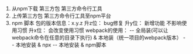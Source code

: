 1. 从npm下载 第三方包 第三方命令行工具
2. 上传第三方包 第三方命令行工具至npm平台
3. npm 脚本
     包的版本信息：x.y.z
            升z位： bug修复
            升y位： 新增功能 不影响使用习惯
            升x位： 会改变使用习惯
     webpack的使用：
        -- 全局装(可以让webpack命令在任意的目录下执行) & 本地装（统一项目的webpack版本）
        -- 本地安装 & npx
        -- 本地安装 & npm脚本